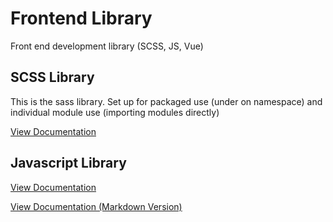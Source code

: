 # Frontend Library

Front end development library (SCSS, JS, Vue)

## SCSS Library

This is the sass library. Set up for packaged use (under on namespace) and individual module use (importing modules directly)

[View Documentation](./docs/scss/index.html)

## Javascript Library

[View Documentation](./docs/js/index.html)

[View Documentation (Markdown Version)](./docs/js-markdown/index.md)